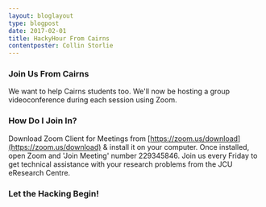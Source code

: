 ```yaml
---
layout: bloglayout
type: blogpost
date: 2017-02-01
title: HackyHour From Cairns
contentposter: Collin Storlie
---
```


### Join Us From Cairns ###

We want to help Cairns students too.  We'll now be hosting a group videoconference during each session using Zoom.

### How Do I Join In? ###

Download Zoom Client for Meetings from [https://zoom.us/download](https://zoom.us/download) & install it on your computer.
Once installed, open Zoom and 'Join Meeting' number 229345846.
Join us every Friday to get technical assistance with your research problems from the JCU eResearch Centre.

### Let the Hacking Begin! ###





